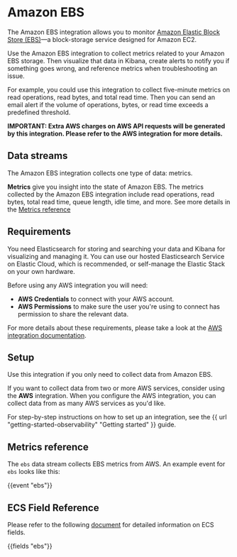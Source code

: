 # Amazon EBS

The Amazon EBS integration allows you to monitor [Amazon Elastic Block Store (EBS)](https://aws.amazon.com/ebs/)—a block-storage service designed for Amazon EC2.

Use the Amazon EBS integration to collect metrics related to your Amazon EBS storage.
Then visualize that data in Kibana, create alerts to notify you if something goes wrong, and reference metrics when troubleshooting an issue.

For example, you could use this integration to collect five-minute metrics on read operations, read bytes, and total read time. Then you can send an email alert if the volume of operations, bytes, or read time exceeds a predefined threshold.

**IMPORTANT: Extra AWS charges on AWS API requests will be generated by this integration. Please refer to the AWS integration for more details.**

## Data streams

The Amazon EBS integration collects one type of data: metrics.

**Metrics** give you insight into the state of Amazon EBS.
The metrics collected by the Amazon EBS integration include read operations, read bytes, total read time, queue length, idle time, and more. See more details in the [Metrics reference](#metrics-reference)

## Requirements

You need Elasticsearch for storing and searching your data and Kibana for visualizing and managing it.
You can use our hosted Elasticsearch Service on Elastic Cloud, which is recommended, or self-manage the Elastic Stack on your own hardware.

Before using any AWS integration you will need:

* **AWS Credentials** to connect with your AWS account.
* **AWS Permissions** to make sure the user you're using to connect has permission to share the relevant data.

For more details about these requirements, please take a look at the [AWS integration documentation](https://docs.elastic.co/integrations/aws#requirements).

## Setup

Use this integration if you only need to collect data from Amazon EBS.

If you want to collect data from two or more AWS services, consider using the **AWS** integration.
When you configure the AWS integration, you can collect data from as many AWS services as you'd like.

For step-by-step instructions on how to set up an integration, see the
{{ url "getting-started-observability" "Getting started" }} guide.

## Metrics reference

The `ebs` data stream collects EBS metrics from AWS.
An example event for `ebs` looks like this:

{{event "ebs"}}

## ECS Field Reference

Please refer to the following [document](https://www.elastic.co/guide/en/ecs/current/ecs-field-reference.html) for detailed information on ECS fields.

{{fields "ebs"}}